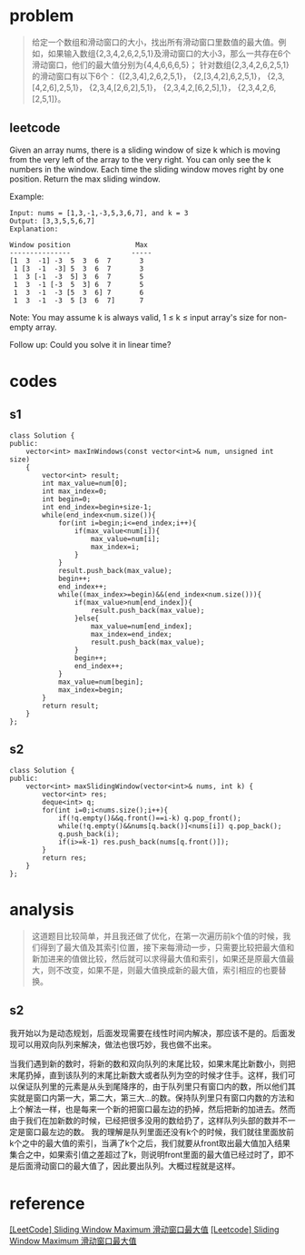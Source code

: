 # problem
>给定一个数组和滑动窗口的大小，找出所有滑动窗口里数值的最大值。例如，如果输入数组{2,3,4,2,6,2,5,1}及滑动窗口的大小3，那么一共存在6个滑动窗口，他们的最大值分别为{4,4,6,6,6,5}； 针对数组{2,3,4,2,6,2,5,1}的滑动窗口有以下6个： {[2,3,4],2,6,2,5,1}， {2,[3,4,2],6,2,5,1}， {2,3,[4,2,6],2,5,1}， {2,3,4,[2,6,2],5,1}， {2,3,4,2,[6,2,5],1}， {2,3,4,2,6,[2,5,1]}。

## leetcode
Given an array nums, there is a sliding window of size k which is moving from the very left of the array to the very right. You can only see the k numbers in the window. Each time the sliding window moves right by one position. Return the max sliding window.

Example:
```
Input: nums = [1,3,-1,-3,5,3,6,7], and k = 3
Output: [3,3,5,5,6,7] 
Explanation: 

Window position                Max
---------------               -----
[1  3  -1] -3  5  3  6  7       3
 1 [3  -1  -3] 5  3  6  7       3
 1  3 [-1  -3  5] 3  6  7       5
 1  3  -1 [-3  5  3] 6  7       5
 1  3  -1  -3 [5  3  6] 7       6
 1  3  -1  -3  5 [3  6  7]      7
```
Note:
You may assume k is always valid, 1 ≤ k ≤ input array's size for non-empty array.

Follow up:
Could you solve it in linear time?

# codes

## s1
```
class Solution {
public:
    vector<int> maxInWindows(const vector<int>& num, unsigned int size)
    {
        vector<int> result;
        int max_value=num[0];
        int max_index=0;
        int begin=0;
        int end_index=begin+size-1;
        while(end_index<num.size()){
            for(int i=begin;i<=end_index;i++){
                if(max_value<num[i]){
                    max_value=num[i];
                    max_index=i;
                }
            }
            result.push_back(max_value);
            begin++;
            end_index++;
            while((max_index>=begin)&&(end_index<num.size())){
                if(max_value>num[end_index]){
                    result.push_back(max_value);
                }else{
                    max_value=num[end_index];
                    max_index=end_index;
                    result.push_back(max_value);
                }
                begin++;
                end_index++;
            }
            max_value=num[begin];
            max_index=begin;
        }
        return result;
    }
};
```
## s2
```
class Solution {
public:
    vector<int> maxSlidingWindow(vector<int>& nums, int k) {
        vector<int> res;
        deque<int> q;
        for(int i=0;i<nums.size();i++){
            if(!q.empty()&&q.front()==i-k) q.pop_front();
            while(!q.empty()&&nums[q.back()]<nums[i]) q.pop_back();
            q.push_back(i);
            if(i>=k-1) res.push_back(nums[q.front()]);
        }
        return res;
    }
};
```
# analysis
>这道题目比较简单，并且我还做了优化，在第一次遍历前k个值的时候，我们得到了最大值及其索引位置，接下来每滑动一步，只需要比较把最大值和新加进来的值做比较，然后就可以求得最大值和索引，如果还是原最大值最大，则不改变，如果不是，则最大值换成新的最大值，索引相应的也要替换。

## s2
我开始以为是动态规划，后面发现需要在线性时间内解决，那应该不是的。后面发现可以用双向队列来解决，做法也很巧妙，我也做不出来。

当我们遇到新的数时，将新的数和双向队列的末尾比较，如果末尾比新数小，则把末尾扔掉，直到该队列的末尾比新数大或者队列为空的时候才住手。这样，我们可以保证队列里的元素是从头到尾降序的，由于队列里只有窗口内的数，所以他们其实就是窗口内第一大，第二大，第三大...的数。保持队列里只有窗口内数的方法和上个解法一样，也是每来一个新的把窗口最左边的扔掉，然后把新的加进去。然而由于我们在加新数的时候，已经把很多没用的数给扔了，这样队列头部的数并不一定是窗口最左边的数。
我的理解是队列里面还没有k个的时候，我们就往里面放前k个之中的最大值的索引，当满了k个之后，我们就要从front取出最大值加入结果集合之中，如果索引值之差超过了k，则说明front里面的最大值已经过时了，即不是后面滑动窗口的最大值了，因此要出队列。大概过程就是这样。

# reference
[[LeetCode] Sliding Window Maximum 滑动窗口最大值][1]
[[Leetcode] Sliding Window Maximum 滑动窗口最大值][2]

[1]: http://www.cnblogs.com/grandyang/p/4656517.html
[2]: https://segmentfault.com/a/1190000003903509

